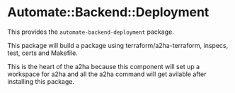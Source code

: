 # Automate::Backend::Deployment

This provides the `automate-backend-deployment` package.

This package will build a package using terraform/a2ha-terraform, inspecs, test, certs and Makefile.

This is the heart of the a2ha because this component will set up a workspace for a2ha and all the a2ha command will get avilable after installing this package.
 